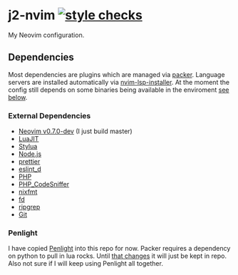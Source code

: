 # j2-nvim [![style checks](https://github.com/malinoskj2/j2-nvim/actions/workflows/check-style.yml/badge.svg?branch=main)](https://github.com/malinoskj2/j2-nvim/actions/workflows/check-style.yml)

My Neovim configuration.

## Dependencies

Most dependencies are plugins which are managed via [packer](https://github.com/wbthomason/packer.nvim). Language servers are installed automatically via [nvim-lsp-installer](https://github.com/williamboman/nvim-lsp-installer). At the moment the config still depends on some binaries being available in the enviroment [see below](#external-dependencies).

### External Dependencies

- [Neovim v0.7.0-dev](https://github.com/neovim/neovim) (I just build master)
- [LuaJIT](https://luajit.org/)
- [Stylua](https://github.com/johnnymorganz/stylua)
- [Node.js](https://nodejs.org)
- [prettier](https://prettier.io/)
- [eslint_d](https://github.com/mantoni/eslint_d.js/)
- [PHP](https://www.php.net/)
- [PHP_CodeSniffer](https://github.com/squizlabs/PHP_CodeSniffer)
- [nixfmt](https://github.com/serokell/nixfmt)
- [fd](https://github.com/sharkdp/fd)
- [ripgrep](https://github.com/BurntSushi/ripgrep)
- [Git](https://git-scm.com/)

### Penlight

I have copied [Penlight](https://github.com/lunarmodules/Penlight) into this repo for now. Packer requires a dependency on python to pull in lua rocks. Until [that changes](https://github.com/wbthomason/packer.nvim/issues/526) it will just be kept in repo. Also not sure if I will keep using Penlight all together.
